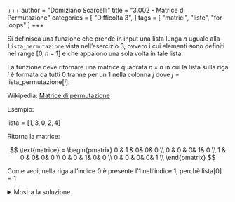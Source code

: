 +++
author = "Domiziano Scarcelli"
title = "3.002 - Matrice di Permutazione"
categories = [
    "Difficoltà 3",
]
tags = [
    "matrici",
    "liste",
    "for-loops"
]
+++

Si definisca una funzione che prende in input una lista lunga $n$ uguale alla `lista_permutazione` vista nell’esercizio 3, ovvero i cui elementi sono definiti nel range $[0, n-1]$ e che appaiono una sola volta in tale lista.

La funzione deve ritornare una matrice quadrata $n \times n$ in cui la lista sulla riga $i$ è formata da tutti $0$ tranne per un $1$ nella colonna $j$ dove $j = \text{lista\_permutazione}[i]$.

Wikipedia: [Matrice di permutazione](https://it.wikipedia.org/wiki/Matrice_di_permutazione)

Esempio:

$\text{lista} = [1,3,0,2,4]$

Ritorna la matrice:

$$
\text{matrice} =
\begin{pmatrix}
0 & 1 & 0&  0&  0 \\
0 & 0 & 0&  1&  0 \\
1 & 0 & 0&  0&  0 \\
0 & 0 & 1&  0&  0 \\
0 & 0 & 0&  0&  1 \\
\end{pmatrix} 
$$

Come vedi, nella riga all’indice $0$ è presente l’$1$ nell’indice $1$, perchè $\text{lista}[0] = 1$

<details>
<summary>Mostra la soluzione</summary>

>TODO: da fare
</details>
